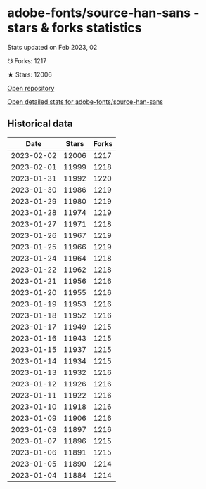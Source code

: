 # adobe-fonts/source-han-sans - stars & forks statistics

Stats updated on Feb 2023, 02

☋ Forks: 1217

★ Stars: 12006

[Open repository](https://github.com/adobe-fonts/source-han-sans)

[Open detailed stats for adobe-fonts/source-han-sans](https://reviewgithub.com/rep/adobe-fonts/source-han-sans)

## Historical data
| Date | Stars | Forks |
|------|-------|-------|
| 2023-02-02 | 12006 | 1217 | 
| 2023-02-01 | 11999 | 1218 | 
| 2023-01-31 | 11992 | 1220 | 
| 2023-01-30 | 11986 | 1219 | 
| 2023-01-29 | 11980 | 1219 | 
| 2023-01-28 | 11974 | 1219 | 
| 2023-01-27 | 11971 | 1218 | 
| 2023-01-26 | 11967 | 1219 | 
| 2023-01-25 | 11966 | 1219 | 
| 2023-01-24 | 11964 | 1218 | 
| 2023-01-22 | 11962 | 1218 | 
| 2023-01-21 | 11956 | 1216 | 
| 2023-01-20 | 11955 | 1216 | 
| 2023-01-19 | 11953 | 1216 | 
| 2023-01-18 | 11952 | 1216 | 
| 2023-01-17 | 11949 | 1215 | 
| 2023-01-16 | 11943 | 1215 | 
| 2023-01-15 | 11937 | 1215 | 
| 2023-01-14 | 11934 | 1215 | 
| 2023-01-13 | 11932 | 1216 | 
| 2023-01-12 | 11926 | 1216 | 
| 2023-01-11 | 11922 | 1216 | 
| 2023-01-10 | 11918 | 1216 | 
| 2023-01-09 | 11906 | 1216 | 
| 2023-01-08 | 11897 | 1216 | 
| 2023-01-07 | 11896 | 1215 | 
| 2023-01-06 | 11891 | 1215 | 
| 2023-01-05 | 11890 | 1214 | 
| 2023-01-04 | 11884 | 1214 | 

